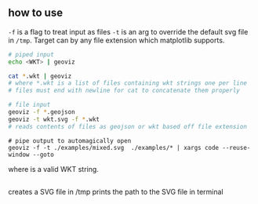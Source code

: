 ## how to use

`-f` is a flag to treat input as files
`-t` is an arg to override the default svg file in `/tmp`. Target can by any file extension which matplotlib supports.

```bash
# piped input
echo <WKT> | geoviz

cat *.wkt | geoviz 
# where *.wkt is a list of files containing wkt strings one per line
# files must end with newline for cat to concatenate them properly

# file input
geoviz -f *.geojson
geoviz -t wkt.svg -f *.wkt
# reads contents of files as geojson or wkt based off file extension
```

```
# pipe output to automagically open 
geoviz -f -t ./examples/mixed.svg  ./examples/* | xargs code --reuse-window --goto
```

where <WKT> is a valid WKT string.

##
creates a SVG file in /tmp
prints the path to the SVG file in terminal

